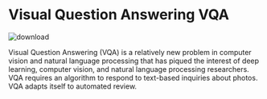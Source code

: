 
# Visual Question Answering VQA

![download](https://user-images.githubusercontent.com/84837875/212022702-5bc0060c-1105-4408-856e-a7fa050fd980.png)

Visual Question Answering (VQA) is a relatively new problem in computer vision and natural language processing that has piqued the interest of deep learning, computer vision, and natural language processing researchers. VQA requires an algorithm to respond to text-based inquiries about photos. VQA adapts itself to automated review.


